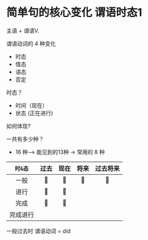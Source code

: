 # 简单句的核心变化 谓语时态1

主语 + 谓语V.

谓语动词的 4 种变化
* 时态
* 情态
* 语态
* 否定

时态？
* 时间（现在）
* 状态 (正在进行)

如何体现?

一共有多少种？
* 16 种--> 能见到的13种 -> 常用的 8 种

|`时&态`|过去|现在|将来|过去将来|
|:-:|:-:|:-:|:-:|:-:|
|一般|📌|📌|📌|📌|
|进行|📌|📌|||
|完成|📌|📌|||
|完成进行|||||

一般过去时    谓语动词 = did


